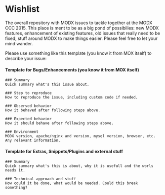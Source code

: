 # Wishlist
The overall repository with MODX issues to tackle together at the MODX CCC 2015. This place is ment to be as a big pond of possibilies: new MODX features, enhancement of existing features, old issues that really need to be fixed, stuff around MODX to make things easier. Please feel free to let your mind wander.

Please use something like this template (you know it from MOX itself) to describe your issue:

#### Template for Bugs/Enhancements (you know it from MOX itself)

    ### Summary
    Quick summary what's this issue about.

    ### Step to reproduce
    How to reproduce the issue, including custom code if needed.

    ### Observed behavior
    How it behaved after following steps above.

    ### Expected behavior
    How it should behave after following steps above.

    ### Environment
    MODX version, apache/nginx and version, mysql version, browser, etc. Any relevant information.

#### Template for Extras, Snippets/Plugins and external stuff

    ### Summary
    Quick summary what's this is about, why it is usefull and the worls needs it.

    ### Technical approach and stuff
    How could it be done, what would be needed. Could this break something?
